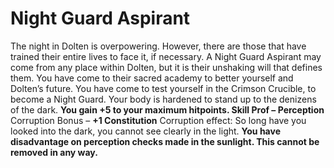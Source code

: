 Night Guard Aspirant
====================

The night in Dolten is overpowering. However, there are those that have trained their entire lives to face it, if necessary. A Night Guard Aspirant may come from any place within Dolten, but it is their unshaking will that defines them. You have come to their sacred academy to better yourself and Dolten’s future. You have come to test yourself in the Crimson Crucible, to become a Night Guard.   Your body is hardened to stand up to the denizens of the dark. **You gain +5 to your maximum hitpoints.  Skill Prof – Perception** Corruption Bonus – **+1 Constitution**  Corruption effect: So long have you looked into the dark, you cannot see clearly in the light. **You have disadvantage on perception checks made in the sunlight. This cannot be removed in any way.**
